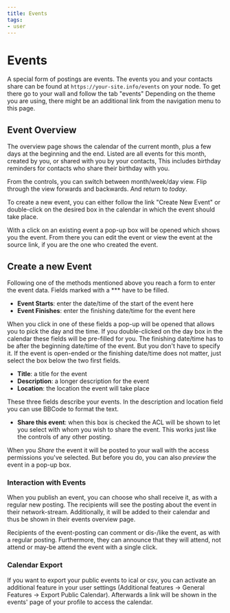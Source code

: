 ```yaml
---
title: Events
tags:
- user
---
```

# Events

A special form of postings are events.
The events you and your contacts share can be found at `https://your-site.info/events` on your node.
To get there go to your wall and follow the tab "events"
Depending on the theme you are using, there might be an additional link from the navigation menu to this page.

## Event Overview

The overview page shows the calendar of the current month, plus a few days at the beginning and the end.
Listed are all events for this month, created by you, or shared with you by your contacts,
This includes birthday reminders for contacts who share their birthday with you.

From the controls, you can switch between month/week/day view.
Flip through the view forwards and backwards.
And return to *today*.

To create a new event, you can either follow the link "Create New Event" or double-click on the desired box in the calendar in which the event should take place.

With a click on an existing event a pop-up box will be opened which shows you the event.
From there you can edit the event or view the event at the source link, if you are the one who created the event.

## Create a new Event

Following one of the methods mentioned above you reach a form to enter the event data.
Fields marked with a *** have to be filled.

* **Event Starts**: enter the date/time of the start of the event here
* **Event Finishes**: enter the finishing date/time for the event here

When you click in one of these fields a pop-up will be opened that allows you to pick the day and the time.
If you double-clicked on the day box in the calendar these fields will be pre-filled for you.
The finishing date/time has to be after the beginning date/time of the event.
But you don't have to specify it.
If the event is open-ended or the finishing date/time does not matter, just select the box below the two first fields.

* **Title**: a title for the event
* **Description**: a longer description for the event
* **Location**: the location the event will take place

These three fields describe your events.
In the description and location field you can use BBCode to format the text.

* **Share this event**: when this box is checked the ACL will be shown to let you select with whom you wish to share the event. This works just like the controls of any other posting.

When you *Share* the event it will be posted to your wall with the access permissions you've selected.
But before you do, you can also *preview* the event in a pop-up box.

### Interaction with Events

When you publish an event, you can choose who shall receive it, as with a regular new posting.
The recipients will see the posting about the event in their network-stream.
Additionally, it will be added to their calendar and thus be shown in their events overview page.

Recipients of the event-posting can comment or dis-/like the event, as with a regular posting.
Furthermore, they can announce that they will attend, not attend or may-be attend the event with a single click.

### Calendar Export

If you want to export your public events to ical or csv, you can activate an additional feature in your user settings (Additional features -> General Features -> Export Public Calendar).
Afterwards a link will be shown in the events' page of your profile to access the calendar.
